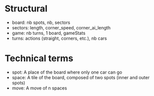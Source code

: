 # Structural

- board: nb spots, nb, sectors
- sectors: length, corner_speed, corner_ai_length
- game: nb turns, 1 board, gameStats
- turns: actions (straight, corners, etc.), nb cars

# Technical terms

- spot: A place of the board where only one car can go
- space: A tile of the board, composed of two spots (inner and outer spots)
- move: A move of n spaces

